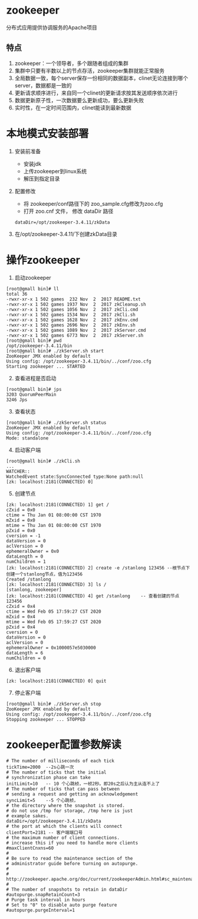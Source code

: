 # zookeeper
分布式应用提供协调服务的Apache项目

## 特点
1. zookeeper：一个领导者，多个跟随者组成的集群
2. 集群中只要有半数以上的节点存活，zookeeper集群就能正常服务
3. 全局数据一致，每个server保存一份相同的数据副本，clinet无论连接到哪个server，数据都是一致的
4. 更新请求顺序进行，来自同一个clinet的更新请求按其发送顺序依次进行
5. 数据更新原子性，一次数据要么更新成功，要么更新失败
6. 实时性，在一定时间范围内，clinet能读到最新数据

# 本地模式安装部署
1. 安装前准备
	+ 安装jdk
	+ 上传zookeeper到linux系统
	+ 解压到指定目录

2. 配置修改
	+ 将 zookeeper/conf路径下的 zoo_sample.cfg修改为zoo.cfg
	+ 打开 zoo.cnf 文件， 修改 dataDir 路径
	```
	dataDir=/opt/zookeeper-3.4.11/zkData
	```
3. 在/opt/zookeeper-3.4.11/下创建zkData目录

# 操作zookeeper
1. 启动zookeeper
```shell
[root@gmall bin]# ll
total 36
-rwxr-xr-x 1 502 games  232 Nov  2  2017 README.txt
-rwxr-xr-x 1 502 games 1937 Nov  2  2017 zkCleanup.sh
-rwxr-xr-x 1 502 games 1056 Nov  2  2017 zkCli.cmd
-rwxr-xr-x 1 502 games 1534 Nov  2  2017 zkCli.sh
-rwxr-xr-x 1 502 games 1628 Nov  2  2017 zkEnv.cmd
-rwxr-xr-x 1 502 games 2696 Nov  2  2017 zkEnv.sh
-rwxr-xr-x 1 502 games 1089 Nov  2  2017 zkServer.cmd
-rwxr-xr-x 1 502 games 6773 Nov  2  2017 zkServer.sh
[root@gmall bin]# pwd
/opt/zookeeper-3.4.11/bin
[root@gmall bin]# ./zkServer.sh start
ZooKeeper JMX enabled by default
Using config: /opt/zookeeper-3.4.11/bin/../conf/zoo.cfg
Starting zookeeper ... STARTED
```
2. 查看进程是否启动
```shell
[root@gmall bin]# jps
3203 QuorumPeerMain
3246 Jps
```
3. 查看状态
```shell
[root@gmall bin]# ./zkServer.sh status
ZooKeeper JMX enabled by default
Using config: /opt/zookeeper-3.4.11/bin/../conf/zoo.cfg
Mode: standalone
```
4. 启动客户端
```shell
[root@gmall bin]# ./zkCli.sh
...
WATCHER::
WatchedEvent state:SyncConnected type:None path:null
[zk: localhost:2181(CONNECTED) 0]
```
5. 创建节点
```shell
[zk: localhost:2181(CONNECTED) 1] get /
cZxid = 0x0
ctime = Thu Jan 01 08:00:00 CST 1970
mZxid = 0x0
mtime = Thu Jan 01 08:00:00 CST 1970
pZxid = 0x0
cversion = -1
dataVersion = 0
aclVersion = 0
ephemeralOwner = 0x0
dataLength = 0
numChildren = 1
[zk: localhost:2181(CONNECTED) 2] create -e /stanlong 123456 --根节点下创建一个stanlong节点，值为123456
Created /stanlong
[zk: localhost:2181(CONNECTED) 3] ls /
[stanlong, zookeeper]
[zk: localhost:2181(CONNECTED) 4] get /stanlong    -- 查看创建的节点
123456
cZxid = 0x4
ctime = Wed Feb 05 17:59:27 CST 2020
mZxid = 0x4
mtime = Wed Feb 05 17:59:27 CST 2020
pZxid = 0x4
cversion = 0
dataVersion = 0
aclVersion = 0
ephemeralOwner = 0x1000057e5030000
dataLength = 6
numChildren = 0
```
6. 退出客户端
```
[zk: localhost:2181(CONNECTED) 0] quit
```
7. 停止客户端
```shell
[root@gmall bin]# ./zkServer.sh stop
ZooKeeper JMX enabled by default
Using config: /opt/zookeeper-3.4.11/bin/../conf/zoo.cfg
Stopping zookeeper ... STOPPED
```

# zookeeper配置参数解读
```shell
# The number of milliseconds of each tick
tickTime=2000  --2s心跳一次
# The number of ticks that the initial
# synchronization phase can take
initLimit=10   -- 10 个心跳桢，一桢2秒。即20s之后认为主从连不上了
# The number of ticks that can pass between
# sending a request and getting an acknowledgement
syncLimit=5    --5 个心跳桢， 
# the directory where the snapshot is stored.
# do not use /tmp for storage, /tmp here is just
# example sakes.
dataDir=/opt/zookeeper-3.4.11/zkData
# the port at which the clients will connect
clientPort=2181 -- 客户端端口号
# the maximum number of client connections.
# increase this if you need to handle more clients
#maxClientCnxns=60
#
# Be sure to read the maintenance section of the
# administrator guide before turning on autopurge.
#
# http://zookeeper.apache.org/doc/current/zookeeperAdmin.html#sc_maintenance
#
# The number of snapshots to retain in dataDir
#autopurge.snapRetainCount=3
# Purge task interval in hours
# Set to "0" to disable auto purge feature
#autopurge.purgeInterval=1

```
























